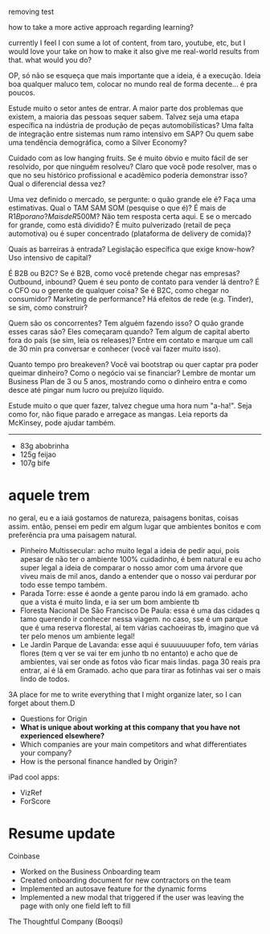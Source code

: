removing test




how to take a more active approach regarding learning? 

currently I feel I con sume a lot of content, from taro, youtube, etc, but I would love your take on how to make it also give me real-world results from that. what would you do?








OP, só não se esqueça que mais importante que a ideia, é a execução. Ideia boa qualquer maluco tem, colocar no mundo real de forma decente... é pra poucos.

Estude muito o setor antes de entrar. A maior parte dos problemas que existem, a maioria das pessoas sequer sabem. Talvez seja uma etapa específica na indústria de produção de peças automobilísticas? Uma falta de integração entre sistemas num ramo intensivo em SAP? Ou quem sabe uma tendência demográfica, como a Silver Economy?

Cuidado com as low hanging fruits. Se é muito óbvio e muito fácil de ser resolvido, por que ninguém resolveu? Claro que você pode resolver, mas o que no seu histórico profissional e acadêmico poderia demonstrar isso? Qual o diferencial dessa vez?

Uma vez definido o mercado, se pergunte: o quão grande ele é? Faça uma estimativas. Qual o TAM SAM SOM (pesquise o que é)? É mais de R$1B por ano? Mais de R$500M? Não tem resposta certa aqui. E se o mercado for grande, como está dividido? É muito pulverizado (retail de peça automotiva) ou é super concentrado (plataforma de delivery de comida)?

Quais as barreiras à entrada? Legislação específica que exige know-how? Uso intensivo de capital?

É B2B ou B2C? Se é B2B, como você pretende chegar nas empresas? Outbound, inbound? Quem é seu ponto de contato para vender lá dentro? É o CFO ou o gerente de qualquer coisa? Se é B2C, como chegar no consumidor? Marketing de performance? Há efeitos de rede (e.g. Tinder), se sim, como construir?

Quem são os concorrentes? Tem alguém fazendo isso? O quão grande esses caras são? Eles começaram quando? Tem algum de capital aberto fora do país (se sim, leia os releases)? Entre em contato e marque um call de 30 min pra conversar e conhecer (você vai fazer muito isso).

Quanto tempo pro breakeven? Você vai bootstrap ou quer captar pra poder queimar dinheiro? Como o negócio vai se financiar? Lembre de montar um Business Plan de 3 ou 5 anos, mostrando como o dinheiro entra e como desce até pingar num lucro ou prejuízo líquido.

Estude muito o que quer fazer, talvez chegue uma hora num "a-ha!". Seja como for, não fique parado e arregace as mangas. Leia reports da McKinsey, pode ajudar também.







---


- 83g abobrinha
- 125g feijao
- 107g bife

# aquele trem

no geral, eu e a iaiá gostamos de natureza, paisagens bonitas, coisas assim. então, pensei em pedir em algum lugar que ambientes bonitos e com preferência pra uma paisagem natural.

- Pinheiro Multissecular: acho muito legal a ideia de pedir aqui, pois apesar de não ter o ambiente 100% cuidadinho, é bem natural e eu acho super legal a ideia de comparar o nosso amor com uma árvore que viveu mais de mil anos, dando a entender que o nosso vai perdurar por todo esse tempo também.
- Parada Torre: esse é aonde a gente parou indo lá em gramado. acho que a vista é muito linda, e ia ser um bom ambiente tb
- Floresta Nacional De São Francisco De Paula: essa é uma das cidades q tamo querendo ir conhecer nessa viagem. no caso, sse é um parque que é uma reserva florestal, aí tem várias cachoeiras tb, imagino que vá ter pelo menos um ambiente legal!
- Le Jardin Parque de Lavanda: esse aqui é suuuuuuuper fofo, tem várias flores (tem q ver se vai ter em junho tb no entanto) e acho que de ambientes, vai ser onde as fotos vão ficar mais lindas. paga 30 reais pra entrar, aí é lá em Gramado. acho que para tirar as fotinhas vai ser o mais lindo de todos.





3A place for me to write everything that I might organize later, so I can forget about them.D


- Questions for Origin
- **What is unique about working at this company that you have not experienced elsewhere?**
- Which companies are your main competitors and what differentiates your company?
- How is the personal finance handled by Origin? 

iPad cool apps:
- VizRef
- ForScore



# Resume update
Coinbase
- Worked on the Business Onboarding team
- Created onboarding document for new contractors on the team
- Implemented an autosave feature for the dynamic forms
- Implemented a new modal that triggered if the user was leaving the page with only one field left to fill

The Thoughtful Company (Booqsi)


















